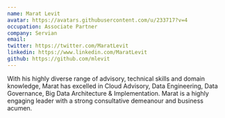 ```yaml
---
name: Marat Levit
avatar: https://avatars.githubusercontent.com/u/233717?v=4
occupation: Associate Partner
company: Servian
email: 
twitter: https://twitter.com/MaratLevit
linkedin: https://www.linkedin.com/MaratLevit
github: https://github.com/mlevit
---
```


With his highly diverse range of advisory, technical skills and domain knowledge, Marat has excelled in Cloud Advisory, Data Engineering, Data Governance, Big Data Architecture & Implementation. Marat is a highly engaging leader with a strong consultative demeanour and business acumen.
